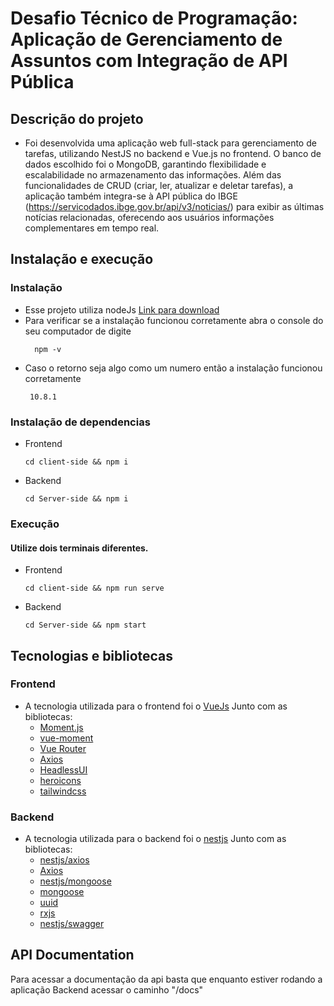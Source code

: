 # Desafio Técnico de Programação: Aplicação de Gerenciamento de Assuntos com Integração de API Pública

## Descrição do projeto
  - Foi desenvolvida uma aplicação web full-stack para gerenciamento de tarefas, utilizando NestJS no backend e Vue.js no frontend. O banco de dados escolhido foi o MongoDB, garantindo flexibilidade e escalabilidade no armazenamento das informações. Além das funcionalidades de CRUD (criar, ler, atualizar e deletar tarefas), a aplicação também integra-se à API pública do IBGE (https://servicodados.ibge.gov.br/api/v3/noticias/) para exibir as últimas notícias relacionadas, oferecendo aos usuários informações complementares em tempo real.

## Instalação e execução
### Instalação
  - Esse projeto utiliza nodeJs [Link para download](https://nodejs.org/en/download/package-manager/current)
  - Para verificar se a instalação funcionou corretamente abra o console do seu computador de digite
    ```console
      npm -v 
    ```
  - Caso o retorno seja algo como um numero então a instalação funcionou corretamente
     ```console
      10.8.1
    ```

### Instalação de dependencias
  - Frontend
    ```console
    cd client-side && npm i 
    ```
  - Backend
    ```console
    cd Server-side && npm i 
    ``` 

### Execução
#### Utilize dois terminais diferentes.
  - Frontend
    ```console
    cd client-side && npm run serve
    ```
  - Backend
    ```console
    cd Server-side && npm start 
    ``` 

## Tecnologias e bibliotecas

### Frontend
  - A tecnologia utilizada para o frontend foi o [VueJs](https://vuejs.org)
    Junto com as bibliotecas:
      - [Moment.js](https://momentjs.com)
      - [vue-moment](https://www.npmjs.com/package/vue-moment)
      - [Vue Router](https://router.vuejs.org)
      - [Axios](https://axios-http.com/ptbr/docs/intro)
      - [HeadlessUI](https://headlessui.com)
      - [heroicons](https://heroicons.com)
      - [tailwindcss](https://tailwindcss.com)

### Backend
  - A tecnologia utilizada para o backend foi o [nestjs](https://nestjs.com)
    Junto com as bibliotecas:
      - [nestjs/axios](https://docs.nestjs.com/techniques/http-module)
      - [Axios](https://axios-http.com/ptbr/docs/intro)
      - [nestjs/mongoose](https://docs.nestjs.com/techniques/mongodb)
      - [mongoose](https://mongoosejs.com)
      - [uuid](https://www.npmjs.com/package/uuid)
      - [rxjs](https://rxjs.dev)
      - [nestjs/swagger](https://docs.nestjs.com/recipes/swagger)
      

## API Documentation
  Para acessar a documentação da api basta que enquanto estiver rodando a aplicação Backend acessar o caminho "/docs"